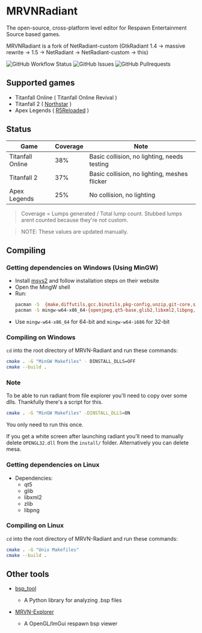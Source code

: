 # MRVNRadiant

The open-source, cross-platform level editor for Respawn Entertainment Source based games.

MRVNRadiant is a fork of NetRadiant-custom (GtkRadiant 1.4 &rarr; massive rewrite &rarr; 1.5 &rarr; NetRadiant &rarr; NetRadiant-custom &rarr; this)

<div align=left>
<img alt="GitHub Workflow Status" src="https://img.shields.io/github/actions/workflow/status/MRVNRadiant/MRVNRadiant/build.yml?style=for-the-badge">
<img alt="GitHub Issues" src="https://img.shields.io/github/issues/MRVNRadiant/MRVNRadiant?style=for-the-badge">
<img alt="GitHub Pullrequests" src="https://img.shields.io/github/issues-pr/MRVNRadiant/MRVNRadiant?style=for-the-badge">
</div>

## Supported games
- Titanfall Online ( Titanfall Online Revival )
- Titanfall 2 ( [Northstar](https://northstar.tf) )
- Apex Legends ( [R5Reloaded](https://r5reloaded.com/) )

## Status
| Game | Coverage | Note |
|------|----------|------|
| Titanfall Online | 38% | Basic collision, no lighting, needs testing |
| Titanfall 2 | 37% | Basic collision, no lighting, meshes flicker |
| Apex Legends | 25% | No collision, no lighting |

> Coverage = Lumps generated / Total lump count. Stubbed lumps arent counted because they're not custom.

> NOTE: These values are updated manually.

## Compiling
### Getting dependencies on Windows (Using MinGW)
- Install [msys2](https://www.msys2.org/) and follow installation steps on their website
- Open the MingW shell
- Run:
  ```sh
  pacman -S  {make,diffutils,gcc,binutils,pkg-config,unzip,git-core,subversion}
  pacman -S mingw-w64-x86_64-{openjpeg,qt5-base,glib2,libxml2,libpng,zlib}
  ```
- Use `mingw-w64-x86_64` for 64-bit and `mingw-w64-i686` for 32-bit

### Compiling on Windows
`cd` into the root directory of MRVN-Radiant and run these commands:
```sh
cmake . -G "MinGW Makefiles" - DINSTALL_DLLS=OFF
cmake --build .
```
### Note
To be able to run radiant from file explorer you'll need to copy over some dlls. Thankfully there's a script for this.
```sh
cmake . -G "MinGW Makefiles" -DINSTALL_DLLS=ON
```
You only need to run this once.

If you get a white screen after launching radiant you'll need to manually delete `OPENGL32.dll` from the `install/` folder. Alternatively you can delete mesa.

### Getting dependencies on Linux
- Dependencies:
    - qt5
    - glib
    - libxml2
    - zlib
    - libpng

### Compiling on Linux
`cd` into the root directory of MRVN-Radiant and run these commands:
```sh
cmake . -G "Unix Makefiles"
cmake --build .
```

## Other tools
- [bsp_tool](https://github.com/snake-biscuits/bsp_tool)
    - A Python library for analyzing .bsp files

- [MRVN-Explorer](https://github.com/MRVN-Radiant/MRVN-Explorer)
    - A OpenGL/ImGui respawn bsp viewer
